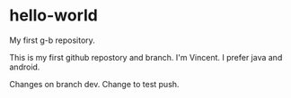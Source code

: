 # hello-world
My first g-b repository.

This is my first github repostory and branch.
I'm Vincent.
I prefer java and android.

Changes on branch dev.
Change to test push.